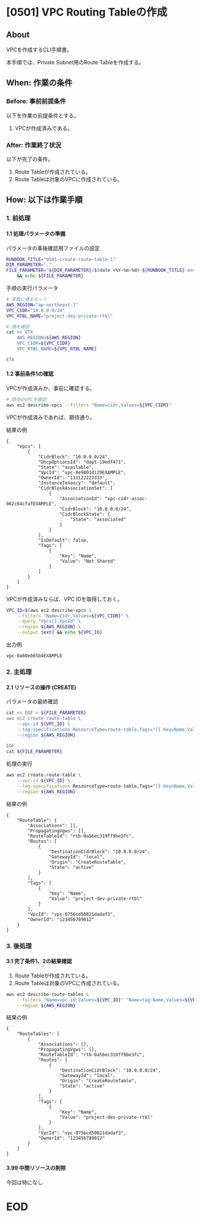 # [0501] VPC Routing Tableの作成

## About
VPCを作成するCLI手順書。

本手順では、Private Subnet用のRoute Tableを作成する。


## When: 作業の条件

### Before: 事前前提条件

以下を作業の前提条件とする。
1. VPCが作成済みである。

### After: 作業終了状況

以下が完了の条件。
1. Route Tableが作成されている。
1. Route Tableは対象のVPCに作成されている。


## How: 以下は作業手順

### 1. 前処理

#### 1.1 処理パラメータの準備

パラメータの事後確認用ファイルの設定

```bash
RUNBOOK_TITLE="0501-create-route-table-1"
DIR_PARAMETER="."
FILE_PARAMETER="${DIR_PARAMETER}/$(date +%Y-%m-%d)-${RUNBOOK_TITLE}.env" \
    && echo ${FILE_PARAMETER}
```

手順の実行パラメータ
```bash
# 変数に値をセット
AWS_REGION="ap-northeast-1"
VPC_CIDR="10.0.0.0/24"
VPC_RTBL_NAME="project-dev-private-rtbl"
```

```bash
# 値を確認
cat << ETX
    AWS_REGION=${AWS_REGION}
    VPC_CIDR=${VPC_CIDR}
    VPC_RTBL_NAME=${VPC_RTBL_NAME}

ETX
```

#### 1.2 事前条件1の確認

VPCが作成済みか、事前に確認する。

```bash
# 既存のVPCを確認
aws ec2 describe-vpcs --filters "Name=cidr,Values=${VPC_CIDR}"
```

VPCが作成済みであれば、期待通り。

結果の例
```output
{
    "Vpcs": [
        {
            "CidrBlock": "10.0.0.0/24",
            "DhcpOptionsId": "dopt-19edf471",
            "State": "available",
            "VpcId": "vpc-0e9801d129EXAMPLE",
            "OwnerId": "111122223333",
            "InstanceTenancy": "default",
            "CidrBlockAssociationSet": [
                {
                    "AssociationId": "vpc-cidr-assoc-062c64cfafEXAMPLE",
                    "CidrBlock": "10.0.0.0/24",
                    "CidrBlockState": {
                        "State": "associated"
                    }
                }
            ],
            "IsDefault": false,
            "Tags": [
                {
                    "Key": "Name",
                    "Value": "Not Shared"
                }
            ]
        }
    ]
}
```

VPCが作成済みならば、VPC IDを取得しておく。

```bash
VPC_ID=$(aws ec2 describe-vpcs \
    --filters "Name=cidr,Values=${VPC_CIDR}" \
    --query "Vpcs[].VpcId" \
    --region ${AWS_REGION} \
    --output text) && echo ${VPC_ID}
```

出力例
```output
vpc-0a60eb65b4EXAMPLE
```


### 2. 主処理

#### 2.1 リソースの操作 (CREATE)

パラメータの最終確認

```bash
cat << EOF > ${FILE_PARAMETER}
aws ec2 create-route-table \
    --vpc-id ${VPC_ID} \
    --tag-specifications ResourceType=route-table,Tags="[{ Key=Name,Value=${VPC_RTBL_NAME} }]" \
    --region ${AWS_REGION}
        
EOF
cat ${FILE_PARAMETER}
```

処理の実行

```bash
aws ec2 create-route-table \
    --vpc-id ${VPC_ID} \
    --tag-specifications ResourceType=route-table,Tags="[{ Key=Name,Value=${VPC_RTBL_NAME} }]" \
    --region ${AWS_REGION}
```

結果の例
```output
{
    "RouteTable": {
        "Associations": [],
        "PropagatingVgws": [],
        "RouteTableId": "rtb-0a56ec319ff9be3fc",
        "Routes": [
            {
                "DestinationCidrBlock": "10.0.0.0/24",
                "GatewayId": "local",
                "Origin": "CreateRouteTable",
                "State": "active"
            }
        ],
        "Tags": [
            {
                "Key": "Name",
                "Value": "project-dev-private-rtbl"
            }
        ],
        "VpcId": "vpc-0756cd50821dadaf3",
        "OwnerId": "123456789012"
    }
}
```

### 3. 後処理

#### 3.1 完了条件1、2の結果確認

1. Route Tableが作成されている。
1. Route Tableは対象のVPCに作成されている。


```bash
aws ec2 describe-route-tables \
    --filters "Name=vpc-id,Values=${VPC_ID}" "Name=tag:Name,Values=${VPC_RTBL_NAME}" \
    --region ${AWS_REGION}
```

結果の例
```output
{
    "RouteTables": [
        {
            "Associations": [],
            "PropagatingVgws": [],
            "RouteTableId": "rtb-0a56ec319ff9be3fc",
            "Routes": [
                {
                    "DestinationCidrBlock": "10.0.0.0/24",
                    "GatewayId": "local",
                    "Origin": "CreateRouteTable",
                    "State": "active"
                }
            ],
            "Tags": [
                {
                    "Key": "Name",
                    "Value": "project-dev-private-rtbl"
                }
            ],
            "VpcId": "vpc-0756cd50821dadaf3",
            "OwnerId": "123456789012"
        }
    ]
}
```


#### 3.99 中間リソースの削除

今回は特になし

# EOD
